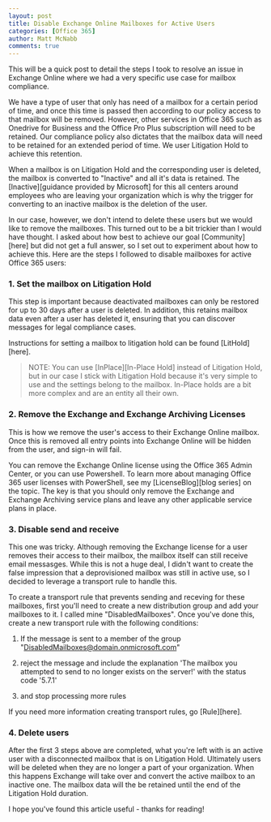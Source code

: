 ```yaml
---
layout: post
title: Disable Exchange Online Mailboxes for Active Users
categories: [Office 365]
author: Matt McNabb
comments: true
---
```


[Inactive]: https://technet.microsoft.com/en-us/library/dn144876(v=exchg.150).aspx
[Community]: https://community.office365.com/en-us/f/148/p/444880/1137949#1137949
[LitHold]: https://technet.microsoft.com/en-us/library/dn743673%28v=exchg.150%29.aspx?f=255
[InPlace]: https://technet.microsoft.com/en-us/library/dd979797(v=exchg.150).aspx
[LicenseBlog]: /Office-365-Licensing_1
[Rule]: https://technet.microsoft.com/en-us/library/jj919238%28v=exchg.150%29.aspx?f=255&MSPPError=-2147217396


This will be a quick post to detail the steps I took to resolve an issue in Exchange Online where we had a very specific use case for mailbox compliance.

We have a type of user that only has need of a mailbox for a certain period of time, and once this time is passed then according to our policy access to that mailbox will be removed. However, other services in Office 365 such as Onedrive for Business and the Office Pro Plus subscription will need to be retained. Our compliance policy also dictates that the mailbox data will need to be retained for an extended period of time. We user Litigation Hold to achieve this retention.

When a mailbox is on Litigation Hold and the corresponding user is deleted, the mailbox is converted to "Inactive" and all it's data is retained. The [Inactive][guidance provided by Microsoft] for this all centers around employees who are leaving your organization which is why the trigger for converting to an inactive mailbox is the deletion of the user.

In our case, however, we don't intend to delete these users but we would like to remove the mailboxes. This turned out to be a bit trickier than I would have thought. I asked about how best to achieve our goal [Community][here] but did not get a full answer, so I set out to experiment about how to achieve this. Here are the steps I followed to disable mailboxes for active Office 365 users:

### 1. Set the mailbox on Litigation Hold

This step is important because deactivated mailboxes can only be restored for up to 30 days after a user is deleted. In addition, this retains mailbox data even after a user has deleted it, ensuring that you can discover messages for legal compliance cases.

Instructions for setting a mailbox to litigation hold can be found [LitHold][here].

> NOTE: You can use [InPlace][In-Place Hold] instead of Litigation Hold, but in our case I stick with Litigation Hold because it's very simple to use and the settings belong to the mailbox. In-Place holds are a bit more complex and are an entity all their own.

### 2. Remove the Exchange and Exchange Archiving Licenses

This is how we remove the user's access to their Exchange Online mailbox. Once this is removed all entry points into Exchange Online will be hidden from the user, and sign-in will fail.

You can remove the Exchange Online license using the Office 365 Admin Center, or you can use Powershell. To learn more about managing Office 365 user licenses with PowerShell, see my [LicenseBlog][blog series] on the topic. The key is that you should only remove the Exchange and Exchange Archiving service plans and leave any other applicable service plans in place.

### 3. Disable send and receive

This one was tricky. Although removing the Exchange license for a user removes their access to their mailbox, the mailbox itself can still receive email messasges. While this is not a huge deal, I didn't want to create the false impression that a deprovisioned mailbox was still in active use, so I decided to leverage a transport rule to handle this.

To create a transport rule that prevents sending and receving for these mailboxes, first you'll need to create a new distribution group and add your mailboxes to it. I called mine "DisabledMailboxes". Once you've done this, create a new transport rule with the following conditions:

1. If the message is sent to a member of the group "DisabledMailboxes@domain.onmicrosoft.com"

2. reject the message and include the explanation 'The mailbox you attempted to send to no longer exists on the server!' with the status code '5.7.1'

3. and stop processing more rules

If you need more information creating transport rules, go [Rule][here].

### 4. Delete users

After the first 3 steps above are completed, what you're left with is an active user with a disconnected mailbox that is on Litigation Hold. Ultimately users will be deleted when they are no longer a part of your organization. When this happens Exchange will take over and convert the active mailbox to an inactive one. The mailbox data will the be retained until the end of the Litigation Hold duration.

I hope you've found this article useful - thanks for reading!